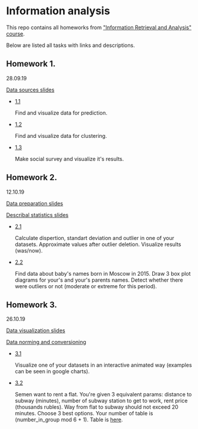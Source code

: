 # Information analysis

This repo contains all homeworks from ["Information Retrieval and Analysis" course](https://github.com/SmirnovAlexander/InformationAnalysis/tree/master/slides).

Below are listed all tasks with links and descriptions.

## Homework 1. 
28.09.19

[Data sources slides](https://github.com/SmirnovAlexander/InformationAnalysis/blob/master/slides/5_Анализ%20данных_Источники%20данных.pptx)

- [1.1]()

   Find and visualize data for prediction.

- [1.2]()

   Find and visualize data for clustering.

- [1.3]()

   Make social survey and visualize it's results.


## Homework 2. 
12.10.19

[Data preparation slides](https://github.com/SmirnovAlexander/InformationAnalysis/blob/master/slides/6_Анализ%20данных_Подготовка%20данных.pptx)

[Describal statistics slides](https://github.com/SmirnovAlexander/InformationAnalysis/blob/master/slides/7_Анализ%20данных_Описательные%20статистики.pptx)

 - [2.1]()
 
   Calculate dispertion, standart deviation and outlier in one of your datasets. Approximate values after outlier deletion. Visualize results (was/now).

 - [2.2]()

   Find data about baby's names born in Moscow in 2015. Draw 3 box plot diagrams for your's and your's parents names. Detect whether there were outliers or not (moderate or extreme for this period).

## Homework 3. 
26.10.19

[Data visualization slides](https://github.com/SmirnovAlexander/InformationAnalysis/blob/master/slides/8_Анализ%20данных_Визуализация%20данных.pptx)

[Data norming and conversioning](https://github.com/SmirnovAlexander/InformationAnalysis/blob/master/slides/9_Анализ%20данных_Преобразование%20%20и%20нормировка%20данных.pptx)

 - [3.1]()
   
   Visualize one of your datasets in an interactive animated way (examples can be seen in google charts).   
   
 - [3.2]()
   
   Semen want to rent a flat. You're given 3 equivalent params: distance to subway (minutes), number of subway station to get to work, rent price (thousands rubles). Way from flat to subway should not exceed 20 minutes. Choose 3 best options. Your number of table is (number_in_group mod 6 + 1). Table is [here](https://github.com/SmirnovAlexander/InformationAnalysis/blob/master/slides/Нормировка.xlsx). 
